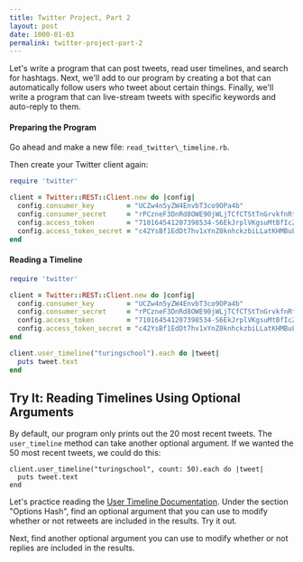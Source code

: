 ```yaml
---
title: Twitter Project, Part 2
layout: post
date: 1000-01-03
permalink: twitter-project-part-2
---
```


Let's write a program that can post tweets, read user timelines, and search for hashtags. Next, we'll add to our program by creating a bot that can automatically follow users who tweet about certain things. Finally, we'll write a program that can live-stream tweets with specific keywords and auto-reply to them.

<h4>Preparing the Program</h4>

Go ahead and make a new file: `read_twitter\_timeline.rb`.

Then create your Twitter client again:

```rb
require 'twitter'

client = Twitter::REST::Client.new do |config|
  config.consumer_key        = "UCZw4n5yZW4EnvbT3co9OPa4b"
  config.consumer_secret     = "rPCzneF3DnRd8OWE90jWLjTCfCTStTnGrvkfnRtfEEVE3FWL4K"
  config.access_token        = "710164541207398534-S6EkJrplVKgsuMtBfIcZcPTxGeINwMx"
  config.access_token_secret = "c42YsBf1EdDt7hv1xYnZ0knhckzbiLLatKHMBuLXTgyP3"
end
```

<h4>Reading a Timeline</h4>

```rb
require 'twitter'

client = Twitter::REST::Client.new do |config|
  config.consumer_key        = "UCZw4n5yZW4EnvbT3co9OPa4b"
  config.consumer_secret     = "rPCzneF3DnRd8OWE90jWLjTCfCTStTnGrvkfnRtfEEVE3FWL4K"
  config.access_token        = "710164541207398534-S6EkJrplVKgsuMtBfIcZcPTxGeINwMx"
  config.access_token_secret = "c42YsBf1EdDt7hv1xYnZ0knhckzbiLLatKHMBuLXTgyP3"
end

client.user_timeline("turingschool").each do |tweet|
  puts tweet.text
end
```


## Try It: Reading Timelines Using Optional Arguments

By default, our program only prints out the 20 most recent tweets. The `user_timeline` method can take another optional argument. If we wanted the 50 most recent tweets, we could do this:

```
client.user_timeline("turingschool", count: 50).each do |tweet|
  puts tweet.text
end
```

Let's practice reading the [User Timeline Documentation][ult]. Under the section "Options Hash", find an optional argument that you can use to modify whether or not retweets are included in the results. Try it out.

[ult]: http://www.rubydoc.info/gems/twitter/Twitter/REST/Timelines#user_timeline-instance_method

Next, find another optional argument you can use to modify whether or not replies are included in the results.
